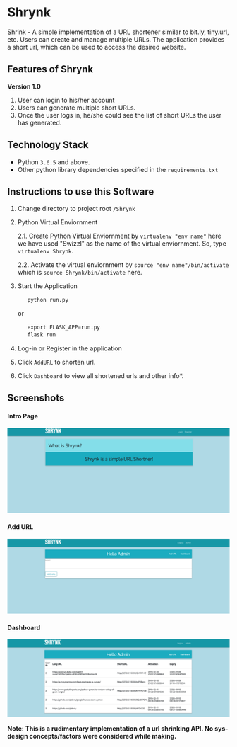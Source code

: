 # Shrynk

Shrink - A simple implementation of a URL shortener similar to bit.ly, tiny.url, etc. Users can create and manage multiple URLs. The application provides a short url, which can be used to access the desired website. 

## Features of Shrynk

**Version 1.0**

1. User can login to his/her account
2. Users can generate multiple short URLs.
3. Once the user logs in, he/she could see the list of short URLs the user has generated. 

## Technology Stack

* Python ```3.6.5``` and above.
* Other python library dependencies specified in the ```requirements.txt```

## Instructions to use this Software

1. Change directory to project root ```/Shrynk```

2. Python Virtual Enviornment

    2.1. Create Python Virtual Enviornment by ```virtualenv "env name"``` here we have used "Swizzl" as the name of the virtual enviornment. So, type  ```virtualenv Shrynk```.
    
    2.2. Activate the virtual enviornment by ```source "env name"/bin/activate``` which is ```source Shrynk/bin/activate``` here. 

3. Start the Application

    ```python
       python run.py
    ``` 
   or  
    ```python
       export FLASK_APP=run.py
       flask run
    ```
4. Log-in or Register in the application
5. Click ```AddURL``` to shorten url. 
6. Click ```Dashboard``` to view all shortened urls and other info*.


## Screenshots

#### Intro Page

![intro](https://github.com/JaganKaartik/Shrynk/blob/master/images/intro.png)

#### Add URL

![addurl](https://github.com/JaganKaartik/Shrynk/blob/master/images/addurl.png)

#### Dashboard

![dash](https://github.com/JaganKaartik/Shrynk/blob/master/images/dashboard.png)


**Note: This is a rudimentary implementation of a url shrinking API. No sys-design concepts/factors were considered while making.**
